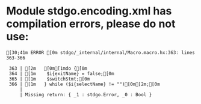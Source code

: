 # Module stdgo.encoding.xml has compilation errors, please do not use:
```
[30;41m ERROR [0m stdgo/_internal/internal/Macro.macro.hx:363: lines 363-366

 363 | [2m   [0m[1mdo {[0m
 364 | [1m    $i{exitName} = false;[0m
 365 | [1m    $switchStmt;[0m
 366 | [1m   } while ($i{selectName} != "")[0m[2m;[0m
     |
     | Missing return: { _1 : stdgo.Error, _0 : Bool }


```

